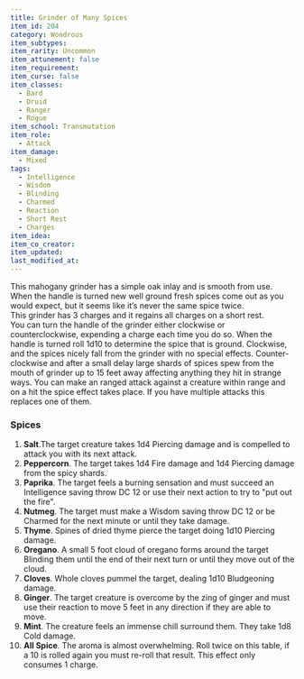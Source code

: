 ```yaml
---
title: Grinder of Many Spices
item_id: 204
category: Wondrous
item_subtypes: 
item_rarity: Uncommon
item_attunement: false
item_requirement: 
item_curse: false
item_classes: 
  - Bard
  - Druid
  - Ranger
  - Rogue
item_school: Transmutation
item_role: 
  - Attack
item_damage: 
  - Mixed
tags:
  - Intelligence
  - Wisdom
  - Blinding
  - Charmed
  - Reaction
  - Short Rest
  - Charges
item_idea: 
item_co_creator: 
item_updated: 
last_modified_at: 
---
```


This mahogany grinder has a simple oak inlay and is smooth from use. When the handle is turned new well ground fresh spices come out as you would expect, but it seems like it’s never the same spice twice.  
This grinder has 3 charges and it regains all charges on a short rest.  
You can turn the handle of the grinder either clockwise or counterclockwise, expending a charge each time you do so. When the handle is turned roll 1d10 to determine the spice that is ground. Clockwise, and the spices nicely fall from the grinder with no special effects. Counter-clockwise and after a small delay large shards of spices spew from the mouth of grinder up to 15 feet away affecting anything they hit in strange ways. You can make an ranged attack against a creature within range and on a hit the spice effect takes place. If you have multiple attacks this replaces one of them.

<!--excerpt-->
### Spices

1.  **Salt**.The target creature takes 1d4 Piercing damage and is compelled to attack you with its next attack.
2.  **Peppercorn**. The target takes 1d4 Fire damage and 1d4 Piercing damage from the spicy shards.
3.  **Paprika**. The target feels a burning sensation and must succeed an Intelligence saving throw DC 12 or use their next action to try to "put out the fire".
4.  **Nutmeg**. The target must make a Wisdom saving throw DC 12 or be Charmed for the next minute or until they take damage.
5.  **Thyme**. Spines of dried thyme pierce the target doing 1d10 Piercing damage.
6.  **Oregano**. A small 5 foot cloud of oregano forms around the target Blinding them until the end of their next turn or until they move out of the cloud.
7.  **Cloves**. Whole cloves pummel the target, dealing 1d10 Bludgeoning damage.
8.  **Ginger**. The target creature is overcome by the zing of ginger and must use their reaction to move 5 feet in any direction if they are able to move.
9.  **Mint**. The creature feels an immense chill surround them. They take 1d8 Cold damage.
10.  **All Spice**. The aroma is almost overwhelming. Roll twice on this table, if a 10 is rolled again you must re-roll that result. This effect only consumes 1 charge.
